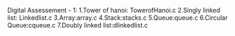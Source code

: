 Digital Assessement - 1:
    1.Tower of hanoi: TowerofHanoi.c
    2.Singly linked list: Linkedlist.c
    3.Array:array.c
    4.Stack:stacks.c
    5.Queue:queue.c
    6.Circular Queue:cqueue.c
    7.Doubly linked list:dlinkedlist.c 